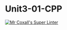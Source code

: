 # Unit3-01-CPP
[![Mr Coxall's Super Linter](https://github.com/ICS3U-Programming-KevinC/Unit3-01-CPP/workflows/Mr%20Coxall's%20Super%20Linter/badge.svg)](https://github.com/ICS3U-Programming-KevinC/Unit3-01-CPP/actions/)
